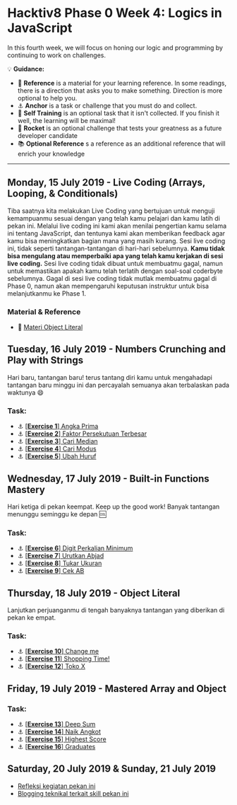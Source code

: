 # Hacktiv8 Phase 0 Week 4: Logics in JavaScript

In this fourth week, we will focus on honing our logic and programming by continuing to work on challenges.

:bulb: **Guidance:**
- :notebook_with_decorative_cover: **Reference** is a material for your learning reference. In some readings, there is a direction that asks you to make something. Direction is more optional to help you.
- :anchor: **Anchor** is a task or challenge that you must do and collect.
- 💪 **Self Training** is an optional task that it isn't collected. If you finish it well, the learning will be maximal!
- :rocket: **Rocket** is an optional challenge that tests your greatness as a future developer candidate
- :books: **Optional Reference** s a reference as an additional reference that will enrich your knowledge
---

## Monday, 15 July 2019 - Live Coding (Arrays, Looping, & Conditionals)

Tiba saatnya kita melakukan Live Coding yang bertujuan untuk menguji kemampuanmu sesuai dengan yang telah kamu pelajari dan kamu latih di pekan ini. Melalui live coding ini kami akan menilai pengertian kamu selama ini tentang JavaScript, dan tentunya kami akan memberikan feedback agar kamu bisa meningkatkan bagian mana yang masih kurang. Sesi live coding ini, tidak seperti tantangan-tantangan di hari-hari sebelumnya. **Kamu tidak bisa mengulang atau memperbaiki apa yang telah kamu kerjakan di sesi live coding.** Sesi live coding tidak dibuat untuk membuatmu gagal, namun untuk memastikan apakah kamu telah terlatih dengan soal-soal coderbyte sebelumnya. Gagal di sesi live coding tidak mutlak membuatmu gagal di Phase 0, namun akan mempengaruhi keputusan instruktur untuk bisa melanjutkanmu ke Phase 1.

### Material & Reference
- :notebook_with_decorative_cover:
[Materi Object Literal](/modules/js-object-literal.md)

## Tuesday, 16 July 2019 - Numbers Crunching and Play with Strings
Hari baru, tantangan baru! terus tantang diri kamu untuk mengahadapi tantangan baru minggu ini dan percayalah semuanya akan terbalaskan pada waktunya :smile:

### Task:
- :anchor:
[[**Exercise 1**] Angka Prima](https://github.com/andreassosilo/hacktiv8/blob/master/phase0/week4/exercise-1.js)
- :anchor:
[[**Exercise 2**] Faktor Persekutuan Terbesar](https://github.com/andreassosilo/hacktiv8/blob/master/phase0/week4/exercise-2.js)
- :anchor:
[[**Exercise 3**] Cari Median](https://github.com/andreassosilo/hacktiv8/blob/master/phase0/week4/exercise-3.js)
- :anchor:
[[**Exercise 4**] Cari Modus](https://github.com/andreassosilo/hacktiv8/blob/master/phase0/week4/exercise-4.js)
- :anchor:
[[**Exercise 5**] Ubah Huruf](https://github.com/andreassosilo/hacktiv8/blob/master/phase0/week4/exercise-5.js)

## Wednesday, 17 July 2019 - Built-in Functions Mastery
Hari ketiga di pekan keempat. Keep up the good work! Banyak tantangan menunggu seminggu ke depan :cool:

### Task:
- :anchor:
[[**Exercise 6**] Digit Perkalian Minimum](https://github.com/andreassosilo/hacktiv8/blob/master/phase0/week4/exercise-6.js)
- :anchor:
[[**Exercise 7**] Urutkan Abjad](https://github.com/andreassosilo/hacktiv8/blob/master/phase0/week4/exercise-7.js)
- :anchor:
[[**Exercise 8**] Tukar Ukuran](https://github.com/andreassosilo/hacktiv8/blob/master/phase0/week4/exercise-8.js)
- :anchor:
[[**Exercise 9**] Cek AB](https://github.com/andreassosilo/hacktiv8/blob/master/phase0/week4/exercise-9.js)

## Thursday, 18 July 2019 - Object Literal
Lanjutkan perjuanganmu di tengah banyaknya tantangan yang diberikan di pekan ke empat.

### Task:
- :anchor:
[[**Exercise 10**] Change me](https://github.com/andreassosilo/hacktiv8/blob/master/phase0/week4/exercise-10.js)
- :anchor:
[[**Exercise 11**] Shopping Time!](https://github.com/andreassosilo/hacktiv8/blob/master/phase0/week4/exercise-11.js)
- :anchor:
[[**Exercise 12**] Toko X](https://github.com/andreassosilo/hacktiv8/blob/master/phase0/week4/exercise-12.js)


## Friday, 19 July 2019 - Mastered Array and Object
### Task:
- :anchor: [[**Exercise 13**] Deep Sum](https://github.com/andreassosilo/hacktiv8/blob/master/phase0/week4/exercise-13.js)
- :anchor: [[**Exercise 14**] Naik Angkot](https://github.com/andreassosilo/hacktiv8/blob/master/phase0/week4/exercise-14.js)
- :anchor: [[**Exercise 15**] Highest Score](https://github.com/andreassosilo/hacktiv8/blob/master/phase0/week4/exercise-15.js)
- :anchor: [[**Exercise 16**] Graduates](https://github.com/andreassosilo/hacktiv8/blob/master/phase0/week4/exercise-16.js)

## Saturday, 20 July 2019 & Sunday, 21 July 2019

- [Refleksi kegiatan pekan ini](https://github.com/hacktiv8/phase-0-activities/blob/master/modules/reflection.md)
- [Blogging teknikal terkait skill pekan ini](https://github.com/hacktiv8/phase-0-activities/blob/master/modules/blog.md)
